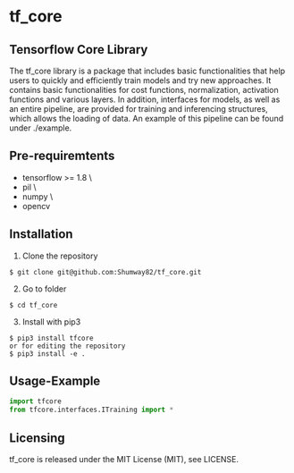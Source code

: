# tf_core
## Tensorflow Core Library

The tf_core library is a package that includes basic functionalities that help users to quickly and efficiently train models and try new approaches. It contains basic functionalities for cost functions, normalization, activation functions and various layers. In addition, interfaces for models, as well as an entire pipeline, are provided for training and inferencing structures, which allows the loading of data. An example of this pipeline can be found under ./example.

## Pre-requiremtents
* tensorflow >= 1.8 \
* pil \
* numpy \
* opencv

## Installation 
1. Clone the repository
```
$ git clone git@github.com:Shumway82/tf_core.git
```
2. Go to folder
```
$ cd tf_core
```
3. Install with pip3
```
$ pip3 install tfcore
or for editing the repository 
$ pip3 install -e .
```

## Usage-Example
```python
import tfcore 
from tfcore.interfaces.ITraining import *
```

## Licensing
tf_core is released under the MIT License (MIT), see LICENSE.

